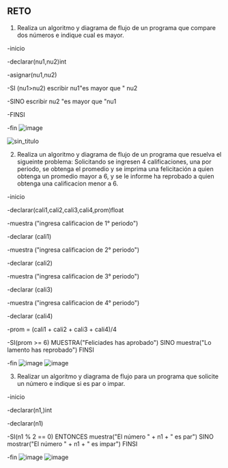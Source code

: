 ## RETO
1. Realiza un algoritmo y diagrama de flujo de un programa que compare dos números e indique cual es mayor.

-inicio

-declarar(nu1,nu2)int

-asignar(nu1,nu2)

-SI (nu1>nu2) escribir nu1"es mayor que " nu2

-SINO escribir nu2 "es mayor que "nu1

-FINSI

-fin
![image](https://user-images.githubusercontent.com/87988894/160926626-628b1931-d8e7-4d27-ba2f-367797a0dd93.png)

![sin_titulo](https://user-images.githubusercontent.com/87988894/160926734-6b0a2827-2ada-4cf7-9e9d-f8a281545aa6.png)

2. Realiza un algoritmo y diagrama de flujo de un programa que resuelva el sigueinte problema: Solicitando se ingresen 4 calificaciones, una por periodo, se obtenga el promedio y se imprima una felicitación a quien obtenga un promedio mayor a 6, y se le informe ha reprobado a quien obtenga una calificacion menor a 6.

-inicio

-declarar(cali1,cali2,cali3,cali4,prom)float

-muestra ("ingresa calificacion de 1° periodo")

-declarar (cali1)

-muestra ("ingresa calificacion de 2° periodo")

-declarar (cali2)

-muestra ("ingresa calificacion de 3° periodo")

-declarar (cali3)

-muestra ("ingresa calificacion de 4° periodo")

-declarar (cali4)

-prom = (cali1 + cali2 + cali3 + cali4)/4

-SI(prom >= 6) MUESTRA("Feliciades has aprobado")
    SINO muestra("Lo lamento has reprobado")
    FINSI

-fin
![image](https://user-images.githubusercontent.com/87988894/160929237-6a172c08-db0b-4cd1-99d7-e9db9cfb3f67.png)
![image](https://user-images.githubusercontent.com/87988894/160929281-542e5480-d84f-46b5-b7c0-8118663cade4.png)

3. Realizar un algoritmo y diagrama de flujo para un programa que solicite un número e indique si es par o impar.


-inicio

-declarar(n1,)int

-declarar(n1)

-SI(n1 % 2 == 0) ENTONCES muestra("El número " + n1 + " es par")
    SINO mostrar("El número " + n1 + " es impar")
    FINSI

-fin
![image](https://user-images.githubusercontent.com/87988894/160935131-b429cf2b-8823-4ec2-83fa-136b302a5f95.png)
![image](https://user-images.githubusercontent.com/87988894/160935245-615a2130-40f8-479d-b615-8d6cbd0763e3.png)
